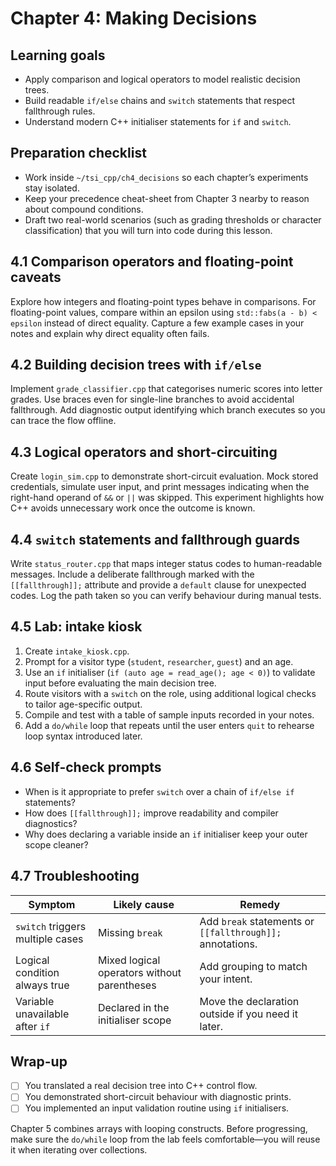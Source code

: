 # Chapter 4: Making Decisions

## Learning goals

- Apply comparison and logical operators to model realistic decision trees.
- Build readable `if/else` chains and `switch` statements that respect fallthrough rules.
- Understand modern C++ initialiser statements for `if` and `switch`.

## Preparation checklist

- Work inside `~/tsi_cpp/ch4_decisions` so each chapter’s experiments stay isolated.
- Keep your precedence cheat-sheet from Chapter 3 nearby to reason about compound conditions.
- Draft two real-world scenarios (such as grading thresholds or character classification) that you will turn into code during this lesson.

## 4.1 Comparison operators and floating-point caveats

Explore how integers and floating-point types behave in comparisons. For floating-point values, compare within an epsilon using `std::fabs(a - b) < epsilon` instead of direct equality. Capture a few example cases in your notes and explain why direct equality often fails.

## 4.2 Building decision trees with `if/else`

Implement `grade_classifier.cpp` that categorises numeric scores into letter grades. Use braces even for single-line branches to avoid accidental fallthrough. Add diagnostic output identifying which branch executes so you can trace the flow offline.

## 4.3 Logical operators and short-circuiting

Create `login_sim.cpp` to demonstrate short-circuit evaluation. Mock stored credentials, simulate user input, and print messages indicating when the right-hand operand of `&&` or `||` was skipped. This experiment highlights how C++ avoids unnecessary work once the outcome is known.

## 4.4 `switch` statements and fallthrough guards

Write `status_router.cpp` that maps integer status codes to human-readable messages. Include a deliberate fallthrough marked with the `[[fallthrough]];` attribute and provide a `default` clause for unexpected codes. Log the path taken so you can verify behaviour during manual tests.

## 4.5 Lab: intake kiosk

1. Create `intake_kiosk.cpp`.
2. Prompt for a visitor type (`student`, `researcher`, `guest`) and an age.
3. Use an `if` initialiser (`if (auto age = read_age(); age < 0)`) to validate input before evaluating the main decision tree.
4. Route visitors with a `switch` on the role, using additional logical checks to tailor age-specific output.
5. Compile and test with a table of sample inputs recorded in your notes.
6. Add a `do/while` loop that repeats until the user enters `quit` to rehearse loop syntax introduced later.

## 4.6 Self-check prompts

- When is it appropriate to prefer `switch` over a chain of `if/else if` statements?
- How does `[[fallthrough]];` improve readability and compiler diagnostics?
- Why does declaring a variable inside an `if` initialiser keep your outer scope cleaner?

## 4.7 Troubleshooting

| Symptom | Likely cause | Remedy |
| --- | --- | --- |
| `switch` triggers multiple cases | Missing `break` | Add `break` statements or `[[fallthrough]];` annotations. |
| Logical condition always true | Mixed logical operators without parentheses | Add grouping to match your intent. |
| Variable unavailable after `if` | Declared in the initialiser scope | Move the declaration outside if you need it later. |

## Wrap-up

- [ ] You translated a real decision tree into C++ control flow.
- [ ] You demonstrated short-circuit behaviour with diagnostic prints.
- [ ] You implemented an input validation routine using `if` initialisers.

Chapter 5 combines arrays with looping constructs. Before progressing, make sure the `do/while` loop from the lab feels comfortable—you will reuse it when iterating over collections.

